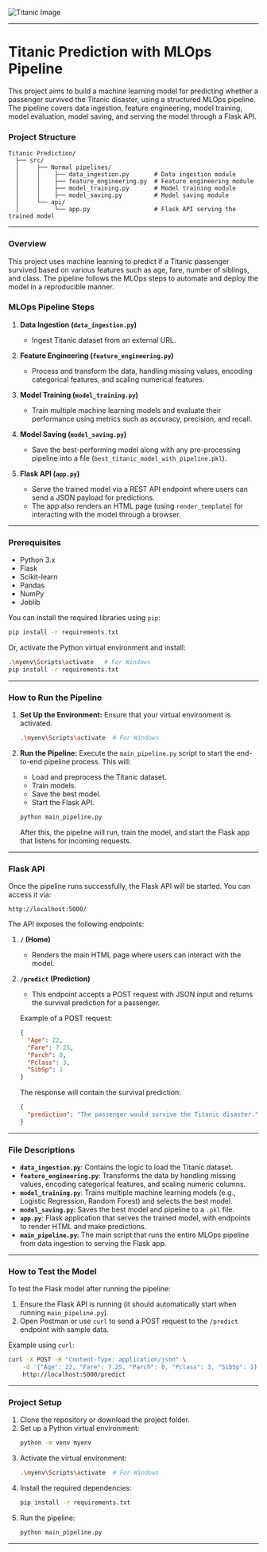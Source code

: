 ![Titanic Image](https://path_to_image.com/titanic_image.jpg)

---

# Titanic Prediction with MLOps Pipeline

This project aims to build a machine learning model for predicting whether a passenger survived the Titanic disaster, using a structured MLOps pipeline. The pipeline covers data ingestion, feature engineering, model training, model evaluation, model saving, and serving the model through a Flask API.

### Project Structure

```plaintext
Titanic Prediction/
  ├── src/
  │     ├── Normal pipelines/
  │     │    ├── data_ingestion.py       # Data ingestion module
  │     │    ├── feature_engineering.py  # Feature engineering module
  │     │    ├── model_training.py       # Model training module
  │     │    ├── model_saving.py         # Model saving module
  │     └── api/
  │          └── app.py                  # Flask API serving the trained model
```

---

### Overview

This project uses machine learning to predict if a Titanic passenger survived based on various features such as age, fare, number of siblings, and class. The pipeline follows the MLOps steps to automate and deploy the model in a reproducible manner.

### MLOps Pipeline Steps

1. **Data Ingestion (`data_ingestion.py`)**
   - Ingest Titanic dataset from an external URL.

2. **Feature Engineering (`feature_engineering.py`)**
   - Process and transform the data, handling missing values, encoding categorical features, and scaling numerical features.

3. **Model Training (`model_training.py`)**
   - Train multiple machine learning models and evaluate their performance using metrics such as accuracy, precision, and recall.

4. **Model Saving (`model_saving.py`)**
   - Save the best-performing model along with any pre-processing pipeline into a file (`best_titanic_model_with_pipeline.pkl`).

5. **Flask API (`app.py`)**
   - Serve the trained model via a REST API endpoint where users can send a JSON payload for predictions.
   - The app also renders an HTML page (using `render_template`) for interacting with the model through a browser.

---

### Prerequisites

- Python 3.x
- Flask
- Scikit-learn
- Pandas
- NumPy
- Joblib

You can install the required libraries using `pip`:

```bash
pip install -r requirements.txt
```

Or, activate the Python virtual environment and install:

```bash
.\myenv\Scripts\activate   # For Windows
pip install -r requirements.txt
```

---

### How to Run the Pipeline

1. **Set Up the Environment:**
   Ensure that your virtual environment is activated.

   ```bash
   .\myenv\Scripts\activate  # For Windows
   ```

2. **Run the Pipeline:**
   Execute the `main_pipeline.py` script to start the end-to-end pipeline process. This will:

   - Load and preprocess the Titanic dataset.
   - Train models.
   - Save the best model.
   - Start the Flask API.

   ```bash
   python main_pipeline.py
   ```

   After this, the pipeline will run, train the model, and start the Flask app that listens for incoming requests.

---

### Flask API

Once the pipeline runs successfully, the Flask API will be started. You can access it via:

```
http://localhost:5000/
```

The API exposes the following endpoints:

1. **`/` (Home)**
   - Renders the main HTML page where users can interact with the model.

2. **`/predict` (Prediction)**
   - This endpoint accepts a POST request with JSON input and returns the survival prediction for a passenger. 
   
   Example of a POST request:

   ```json
   {
     "Age": 22,
     "Fare": 7.25,
     "Parch": 0,
     "Pclass": 3,
     "SibSp": 1
   }
   ```

   The response will contain the survival prediction:

   ```json
   {
     "prediction": "The passenger would survive the Titanic disaster."
   }
   ```

---

### File Descriptions

- **`data_ingestion.py`**: Contains the logic to load the Titanic dataset.
- **`feature_engineering.py`**: Transforms the data by handling missing values, encoding categorical features, and scaling numeric columns.
- **`model_training.py`**: Trains multiple machine learning models (e.g., Logistic Regression, Random Forest) and selects the best model.
- **`model_saving.py`**: Saves the best model and pipeline to a `.pkl` file.
- **`app.py`**: Flask application that serves the trained model, with endpoints to render HTML and make predictions.
- **`main_pipeline.py`**: The main script that runs the entire MLOps pipeline from data ingestion to serving the Flask app.

---

### How to Test the Model

To test the Flask model after running the pipeline:

1. Ensure the Flask API is running (it should automatically start when running `main_pipeline.py`).
2. Open Postman or use `curl` to send a POST request to the `/predict` endpoint with sample data.

Example using `curl`:

```bash
curl -X POST -H "Content-Type: application/json" \
    -d '{"Age": 22, "Fare": 7.25, "Parch": 0, "Pclass": 3, "SibSp": 1}' \
    http://localhost:5000/predict
```

---

### Project Setup

1. Clone the repository or download the project folder.
2. Set up a Python virtual environment:
   ```bash
   python -m venv myenv
   ```
3. Activate the virtual environment:
   ```bash
   .\myenv\Scripts\activate  # For Windows
   ```
4. Install the required dependencies:
   ```bash
   pip install -r requirements.txt
   ```
5. Run the pipeline:
   ```bash
   python main_pipeline.py
   ```

---